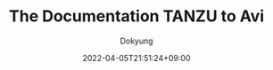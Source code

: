 ---
title: "The Documentation TANZU to Avi"
date: 2022-04-05T21:51:24+09:00
draft: false
author: "Dokyung"
description: "TANZU Integration AVI"
resources:
- name: "featured-image"
  src: "avi.png"

tags: ["tanzu","avi","tanzu integration avi","dk","dokyung"]
categories: ["Documentation"]

lightgallery: true

toc:
  auto: true
---
